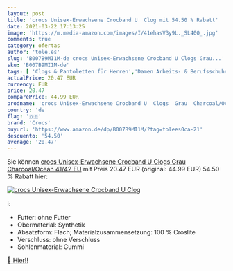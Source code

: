 ```yaml
---
layout: post
title: 'crocs Unisex-Erwachsene Crocband U  Clog mit 54.50 % Rabatt'
date: 2021-03-22 17:13:25
image: 'https://m.media-amazon.com/images/I/41ehasV3y9L._SL400_.jpg'
comments: true
category: ofertas
author: 'tole.es'
slug: 'B007B9MI1M-de crocs Unisex-Erwachsene Crocband U Clogs Grau...'
sku: 'B007B9MI1M-de'
tags: [ 'Clogs & Pantoletten für Herren','Damen Arbeits- & Berufsschuhe','Damen Medizin, Pflege & Gastronomie Clogs','Damen Medizin, Pflege & Gastronomieschuhe','Damenschuhe','Herrenschuhe','Schuhe','Schuhe & Handtaschen','Schuhe, Handtaschen & Accessoires','crocs', ]
actualPrice: 20.47 EUR
currency: EUR
price: 20.47
comparePrice: 44.99 EUR
prodname: 'crocs Unisex-Erwachsene Crocband U  Clogs  Grau  Charcoal/Ocean   41/42 EU'
country: 'de'
flag: '🇩🇪'
brand: 'Crocs'
buyurl: 'https://www.amazon.de/dp/B007B9MI1M/?tag=tolees0ca-21'
descuento: '54.50'
average: '20.47'
---
```


Sie können [crocs Unisex-Erwachsene Crocband U  Clogs  Grau  Charcoal/Ocean   41/42 EU](https://www.amazon.de/dp/B007B9MI1M/?tag=tolees0ca-21) mit Preis 20.47 EUR (original: 44.99 EUR) 54.50 % Rabatt hier:

[![crocs Unisex-Erwachsene Crocband U  Clog](https://m.media-amazon.com/images/I/41ehasV3y9L._SL400_.jpg)](https://www.amazon.de/dp/B007B9MI1M/?tag=tolees0ca-21)

ℹ️:

- Futter: ohne Futter
- Obermaterial: Synthetik
- Absatzform: Flach; Materialzusammensetzung: 100 % Croslite
- Verschluss: ohne Verschluss
- Sohlenmaterial: Gummi

[🛒 Hier!!](https://www.amazon.de/dp/B007B9MI1M/?tag=tolees0ca-21)
